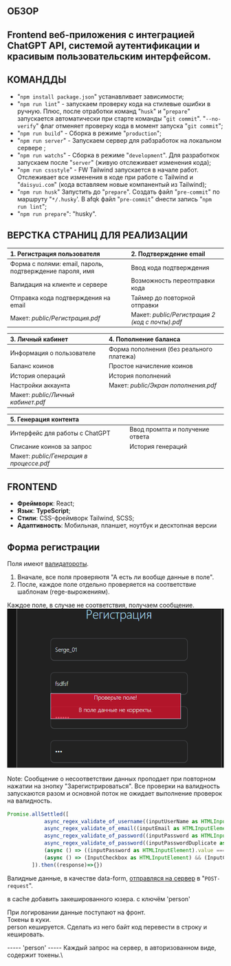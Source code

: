 ## ОБЗОР
Frontend веб-приложения с интеграцией ChatGPT API, системой аутентификации и красивым пользовательским интерфейсом.
---

## КОМАНДДЫ

- "`npm install package.json`" устанавливает зависимости;
- "`npm run lint`" - запускаем проверку кода на стилевые ошибки в ручную. Плюс, после отработки команд "`husk`" и "`prepare`" запускается автоматически при старте команды "`git commit`". "`--no-verify`" флаг отменяет проверку кода в момент запуска "`git commit`";
- "`npm run build`" - Сборка в режиме "`production`";
- "`npm run server`" - Запускаем сервер для рабзработок на локальном сервере ;
- "`npm run watchs`" - Сборка в режиме "`development`". Для разработкок запускаем после "`server`" (живую отслеживает изменения кода);
- "`npm run cssstyle`" - FW Tailwind запускается в начале работ. Отслеживает все изменения в коде при работе с Tailwind и "`daisyui.com`" (кода вставляем новые компанентый из Tailwind);
- "`npm run husk`" Запустить до "`prepare`". Создать файл "`pre-commit`" по маршруту "`*/.husky`'. В afqk файл "`pre-commit`" dнести запись "`npm run lint`";
- "`npm run prepare`": "husky".


##  ВЕРСТКА СТРАНИЦ ДЛЯ РЕАЛИЗАЦИИ

|**1. Регистрация пользователя**||**2. Подтверждение email**|
|:----|:----|:----|
|Форма с полями: email, пароль, подтверждение пароля, имя||Ввод кода подтверждения|
|Валидация на клиенте и сервере||Возможность переотправки кода|
|Отправка кода подтверждения на email||Таймер до повторной отправки|
|Макет: *public/Регистрация.pdf*||Макет: *public/Регистрация 2 (код с почты).pdf*|


|**3. Личный кабинет**||**4. Пополнение баланса**|
|:----|:----|:----|
|Информация о пользователе||Форма пополнения (без реального платежа)|
|Баланс коинов||Простое начисление коинов|
|История операций||История пополнений|
|Настройки аккаунта||Макет: *public/Экран пополнения.pdf*|
|Макет: *public/Личный кабинет.pdf*|||

|**5. Генерация контента**|||
|:----|:----|:----|
|Интерфейс для работы с ChatGPT||Ввод промпта и получение ответа|
|Списание коинов за запрос||История генераций|
|Макет: *public/Генерация в процессе.pdf*|||

## FRONTEND
- **Фреймворк**: React;
- **Язык**: **TypeScript**;
- **Стили**: CSS-фреймворк Tailwind, SCSS;
- **Адаптивность**: Мобильная, планшет, ноутбук  и десктопная версии

## Форма регистрации
Поля имеют [валидатороты](./src/pages/validators).
1) Вначале, все поля проверяютя "А есть ли вообще данные в поле". 
2) После, каждое поле отдельно проверяется на соответствие шаблонам (rege-вырожениям).

Каждое поле, в случае не соответствия, получаем сообщение.\
![valid_fields](./img/valid_fields.png)

Note: Сообщение о несоответствии данных проподает при повторном нажатии на  знопку "Зарегистрироваться".
Все проверки на валидность запускаются разом и основной поток не ожидает выполнение проверок на валидность.
```ts
Promise.allSettled([
            async_regex_validate_of_username((inputUserName as HTMLInputElement).value),
            async_regex_validate_of_email((inputEmail as HTMLInputElement).value),
            async_regex_validate_of_password((inputPassword as HTMLInputElement).value),
            async_regex_validate_of_password((inputPasswordDuplicate as HTMLInputElement).value),
            (async () => ((inputPassword as HTMLInputElement).value === (inputPasswordDuplicate as HTMLInputElement).value) ? true : false)(),
            (async () => (InputCheckbox as HTMLInputElement) && (InputCheckbox as HTMLInputElement).checked ? true : false)()
        ]).then((response)=>{})
```
Валидные данные, в качестве data-form, [отправляся на сервер](src/pages/components/Register/handlers/handlerForm.ts) в "`POST-request`".

в cache  добавить закешированного юзера. с ключём 'person'

При логировании данные поступают на фронт.\
Токены в куки.\
person кешируется. Сделать из него байт код перевести в строку и кешировать.

----- 'person' -----
Каждый запрос на сервер, в авторизованном виде, содержит токены.\

